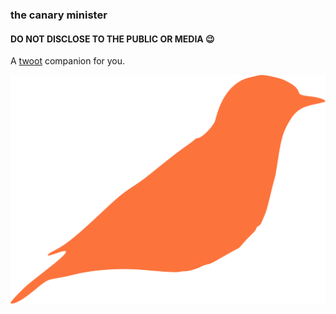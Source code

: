 ### the canary minister

#### DO NOT DISCLOSE TO THE PUBLIC OR MEDIA 😉

A [twoot](https://twitter.com) companion for you.


![canaryminister](canaryminister.png)
